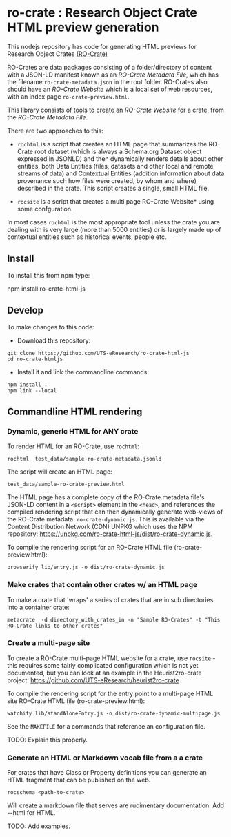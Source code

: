 # ro-crate : Research Object Crate HTML preview generation

This nodejs repository has code for generating HTML previews for Research Object Crates ([RO-Crate](https://researchobject.github.io/ro-crate/))

RO-Crates are data packages consisting of a folder/directory of content with a JSON-LD manifest  known as an *RO-Crate Metadata File*, which has the filename `ro-crate-metadata.json` in the root folder. RO-Crates also should have an *RO-Crate Website* which is a local set of web resources, with an index page `ro-crate-preview.html`.

This library consists of tools to create an *RO-Crate Website* for a crate, from the *RO-Crate Metadata File*.

There are two approaches to this:

- `rochtml` is a script that creates an HTML page that summarizes the RO-Crate root dataset (which is always a Schema.org Dataset object expressed in JSONLD) and then dynamically renders details about other entities, both Data Entities (files, datasets and other local and remote streams of data) and Contextual Entities (addition information about data provenance such how files were created, by whom and where) described in the crate. This script creates a single, small HTML file.

- `rocsite` is a script that creates a multi page RO-Crate Website* using some confguration.

In most cases `rochtml` is the most appropriate tool unless the crate you are dealing with is very large (more than 5000 entities) or is largely made up of contextual entities such as historical events, people etc.


## Install

To install this from npm type:

npm install ro-crate-html-js

## Develop

To make changes to this code:

-  Download this repository:

  ```
  git clone https://github.com/UTS-eResearch/ro-crate-html-js
  cd ro-crate-htmljs
  ```

-  Install it and link the commandline commands:

  ```
  npm install .
  npm link --local
  ```


## Commandline HTML rendering

### Dynamic, generic HTML for ANY crate

To render HTML for an RO-Crate, use `rochtml`:

```rochtml  test_data/sample-ro-crate-metadata.jsonld```

The script will create an HTML page:

```test_data/sample-ro-crate-preview.html```

The HTML page has a complete copy of the RO-Crate metadata file's JSON-LD content in a `<script>` element in the `<head>`, and references the compiled rendering script that can then dynamically generate web-views of the RO-Crate metadata: `ro-crate-dynamic.js`. This is available via the Content Distribution Network (CDN) UNPKG which uses the NPM repository: <https://unpkg.com/ro-crate-html-js/dist/ro-crate-dynamic.js>.


To compile the rendering script for an RO-Crate HTML file (ro-crate-preview.html):

```browserify lib/entry.js -o dist/ro-crate-dynamic.js```

### Make crates that contain other crates w/ an HTML page

To make a crate that 'wraps' a series of crates that are in sub directories into a container crate:

```
metacrate  -d directory_with_crates_in -n "Sample RO-Crates" -t "This RO-Crate links to other crates"
```


### Create a multi-page site

To create a RO-Crate multi-page HTML website for a crate, use `rocsite` - this requires some fairly complicated configuration which is not yet documented, but you can look at an example in the Heurist2ro-crate project: https://github.com/UTS-eResearch/heurist2ro-crate 

To compile the rendering script for the entry point to a multi-page HTML site RO-Crate HTML file (ro-crate-preview.html):

```watchify lib/standAloneEntry.js -o dist/ro-crate-dynamic-multipage.js  ```

See the `MAKEFILE`  for a commands that reference an configuration file.

TODO: Explain this properly.


### Generate an HTML or Markdown vocab file from a a crate

For crates that have Class or Property definitions you can generate an HTML fragment that can be published on the web.

```rocschema <path-to-crate>```

Will create a markdown file that serves are rudimentary documentation. Add --html for HTML.

TODO: Add examples.











